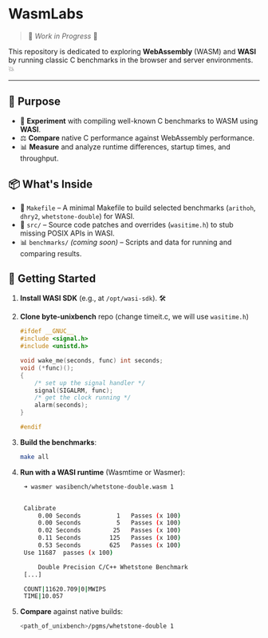 # WasmLabs

> 🚧 *Work in Progress* 🚧

 This repository is dedicated to exploring **WebAssembly** (WASM) and **WASI** by running classic C benchmarks in the browser and server environments. 💥

---

## 🎯 Purpose

- 🚀 **Experiment** with compiling well-known C benchmarks to WASM using **WASI**.
- ⚖️ **Compare** native C performance against WebAssembly performance.
- 📊 **Measure** and analyze runtime differences, startup times, and throughput.


## 📦 What's Inside

- 🔄 `Makefile` – A minimal Makefile to build selected benchmarks (`arithoh`, `dhry2`, `whetstone-double`) for WASI.
- 🧩 `src/` – Source code patches and overrides (`wasitime.h`) to stub missing POSIX APIs in WASI.
- 📊 `benchmarks/` *(coming soon)* – Scripts and data for running and comparing results.


## 🚀 Getting Started

1. **Install WASI SDK** (e.g., at `/opt/wasi-sdk`). 🛠️
2. **Clone byte-unixbench** repo (change timeit.c, we will use `wasitime.h`)

    ```c 
    #ifdef __GNUC__
    #include <signal.h>
    #include <unistd.h>

    void wake_me(seconds, func) int seconds;
    void (*func)();
    {
        /* set up the signal handler */
        signal(SIGALRM, func);
        /* get the clock running */
        alarm(seconds);
    }

    #endif
    ```

3. **Build the benchmarks**:
    ```bash
    make all
    ```
4. **Run with a WASI runtime** (Wasmtime or Wasmer):
   ```bash
    ➜ wasmer wasibench/whetstone-double.wasm 1


    Calibrate
        0.00 Seconds          1   Passes (x 100)
        0.00 Seconds          5   Passes (x 100)
        0.02 Seconds         25   Passes (x 100)
        0.11 Seconds        125   Passes (x 100)
        0.53 Seconds        625   Passes (x 100)
    Use 11687  passes (x 100)

        Double Precision C/C++ Whetstone Benchmark
    [...]

    COUNT|11620.709|0|MWIPS
    TIME|10.057
   ```
5. **Compare** against native builds:
   ```bash
   <path_of_unixbench>/pgms/whetstone-double 1
   ```

 